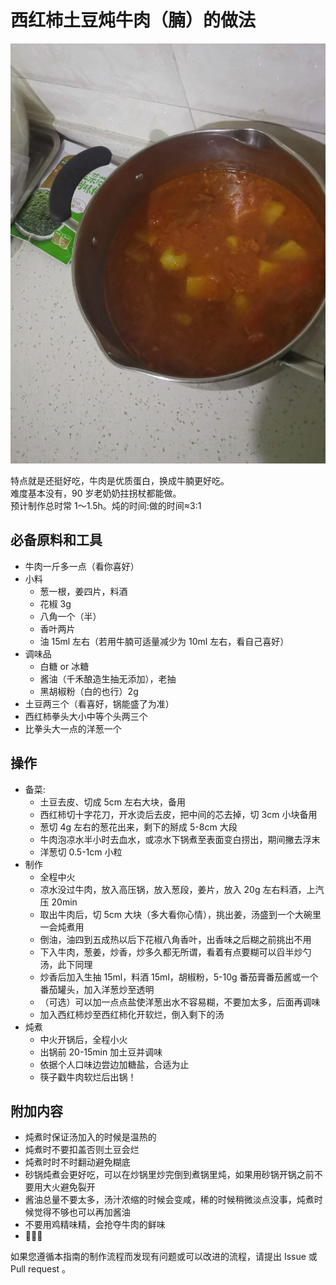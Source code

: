# 西红柿土豆炖牛肉（腩）的做法

![效果图](./abaaba_1.png)

特点就是还挺好吃，牛肉是优质蛋白，换成牛腩更好吃。  
难度基本没有，90 岁老奶奶拄拐杖都能做。  
预计制作总时常 1～1.5h。炖的时间:做的时间≈3:1

## 必备原料和工具

- 牛肉一斤多一点（看你喜好）
- 小料
    - 葱一根，姜四片，料酒
    - 花椒 3g
    - 八角一个（半）
    - 香叶两片
    - 油 15ml 左右（若用牛腩可适量减少为 10ml 左右，看自己喜好）
- 调味品
    - 白糖 or 冰糖
    - 酱油（千禾酿造生抽无添加），老抽
    - 黑胡椒粉（白的也行）2g
- 土豆两三个（看喜好，锅能盛了为准）
- 西红柿拳头大小中等个头两三个
- 比拳头大一点的洋葱一个


## 操作
- 备菜:
    - 土豆去皮、切成 5cm 左右大块，备用
    - 西红柿切十字花刀，开水烫后去皮，把中间的芯去掉，切 3cm 小块备用
    - 葱切 4g 左右的葱花出来，剩下的掰成 5-8cm 大段
    - 牛肉泡凉水半小时去血水，或凉水下锅煮至表面变白捞出，期间撇去浮末
    - 洋葱切 0.5-1cm 小粒
- 制作
    - 全程中火
    - 凉水没过牛肉，放入高压锅，放入葱段，姜片，放入 20g 左右料酒，上汽压 20min
    - 取出牛肉后，切 5cm 大块（多大看你心情），挑出姜，汤盛到一个大碗里一会炖煮用
    - 倒油，油四到五成热以后下花椒八角香叶，出香味之后糊之前挑出不用
    - 下入牛肉，葱姜，炒香，炒多久都无所谓，看着有点要糊可以舀半炒勺汤，此下同理
    - 炒香后加入生抽 15ml，料酒 15ml，胡椒粉，5-10g 番茄膏番茄酱或一个番茄罐头，加入洋葱炒至透明
    - （可选）可以加一点点盐使洋葱出水不容易糊，不要加太多，后面再调味
    - 加入西红柿炒至西红柿化开软烂，倒入剩下的汤
- 炖煮
    - 中火开锅后，全程小火
    - 出锅前 20-15min 加土豆并调味
    - 依据个人口味边尝边加糖盐，合适为止
    - 筷子戳牛肉软烂后出锅！


## 附加内容

- 炖煮时保证汤加入的时候是温热的
- 炖煮时不要扣盖否则土豆会烂
- 炖煮时时不时翻动避免糊底
- 砂锅炖煮会更好吃，可以在炒锅里炒完倒到煮锅里炖，如果用砂锅开锅之前不要用大火避免裂开
- 酱油总量不要太多，汤汁浓缩的时候会变咸，稀的时候稍微淡点没事，炖煮时候觉得不够也可以再加酱油
- 不要用鸡精味精，会抢夺牛肉的鲜味
- 🤤🤤🤤

如果您遵循本指南的制作流程而发现有问题或可以改进的流程，请提出 Issue 或 Pull request 。
